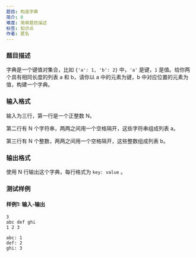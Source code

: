 ```yaml
---
题目: 构造字典
简介: 0
难度: 简单题目描述
标签: 知识点
作者: 匿名
---
```


### 题目描述

字典是一个键值对集合，比如 `{'a': 1, 'b': 2}` 中，`'a'` 是键，`1` 是值。给你两个具有相同长度的列表 a 和 b，请你以 a 中的元素为键，b 中对应位置的元素为值，构建一个字典。

### 输入格式

输入为三行，第一行是一个正整数 N。

第二行有 N 个字符串，两两之间用一个空格隔开，这些字符串组成列表 a。

第三行有 N 个整数，两两之间用一个空格隔开，这些整数组成列表 b。

### 输出格式

使用 N 行输出这个字典，每行格式为 `key: value` 。

### 测试样例

#### 样例1: 输入-输出

```
3
abc def ghi
1 2 3
```

```
abc: 1
def: 2
ghi: 3
```

